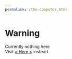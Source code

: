```yaml
---
permalink: /the-computer.html
---
```


# Warning
Currently nothing here
\
Visit [> Here <](https://pikakid98games.wordpress.com/thecomputer) instead